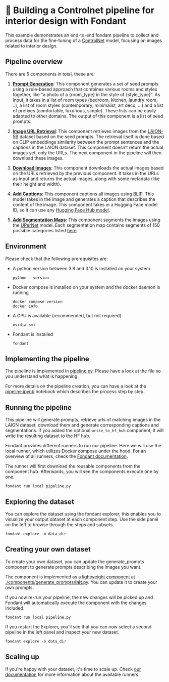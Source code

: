 # 🍫 Building a Controlnet pipeline for interior design with Fondant

This example demonstrates an end-to-end fondant pipeline to collect and process data for the fine-tuning of a [ControlNet](https://github.com/lllyasviel/ControlNet) model, focusing on images related to interior design.

## Pipeline overview

There are 5 components in total, these are:

1. [**Prompt Generation**](components/generate_prompts): This component generates a set of seed prompts using a rule-based approach that combines various rooms and styles together, like “a photo of a {room_type} in the style of {style_type}”. As input, it takes in a list of room types (bedroom, kitchen, laundry room, ..), a list of room styles (contemporary, minimalist, art deco, ...) and a list of prefixes (comfortable, luxurious, simple). These lists can be easily adapted to other domains. The output of this component is a list of seed prompts.

2. [**Image URL Retrieval**](https://github.com/ml6team/fondant/tree/main/components/prompt_based_laion_retrieval): This component retrieves images from the [LAION-5B](https://laion.ai/blog/laion-5b/) dataset based on the seed prompts. The retrieval itself is done based on CLIP embeddings similarity between the prompt sentences and the captions in the LAION dataset. This component doesn’t return the actual images yet, only the URLs. The next component in the pipeline will then download these images.

3. [**Download Images**](https://github.com/ml6team/fondant/tree/main/components/download_images): This component downloads the actual images based on the URLs retrieved by the previous component. It takes in the URLs as input and returns the actual images, along with some metadata (like their height and width).

4. [**Add Captions**](https://github.com/ml6team/fondant/tree/main/components/caption_images): This component captions all images using [BLIP](https://huggingface.co/docs/transformers/model_doc/blip). This model takes in the image and generates a caption that describes the content of the image. This component takes in a Hugging Face model ID, so it can use any [Hugging Face Hub model](https://huggingface.co/models).

5. [**Add Segmentation Maps**](https://github.com/ml6team/fondant/tree/main/components/segment_images): This component segments the images using the [UPerNet](https://huggingface.co/docs/transformers/model_doc/upernet) model. Each segmentation map contains segments of 150 possible categories listed [here](https://huggingface.co/openmmlab/upernet-convnext-small/blob/main/config.json#L110).

## Environment

Please check that the following prerequisites are:
- A python version between 3.8 and 3.10 is installed on your system
  ```shell
  python --version
  ```
- Docker compose is installed on your system and the docker daemon is running
  ```shell
  docker compose version
  docker info
  ```
- A GPU is available (recommended, but not required)
  ```shell
  nvidia-smi
  ```
- Fondant is installed
  ```shell
  fondant
  ```

## Implementing the pipeline

The pipeline is implemented in [pipeline.py](pipeline.py). Please have a look at the file so you 
understand what is happening.

For more details on the pipeline creation, you can have a look at the 
[pipeline.ipynb](pipeline.ipynb) notebook which describes the process step by step.

## Running the pipeline

This pipeline will generate prompts, retrieve urls of matching images in the LAION dataset, download them 
and generate corresponding captions and segmentations. If you added the optional `write_to_hf_hub` 
component, it will write the resulting dataset to the HF hub.

Fondant provides different runners to run our pipeline.
Here we will use the local runner, which utilizes Docker compose under the hood.
For an overview of all runners, check the [Fondant documentation](https://fondant.ai/en/latest/pipeline/#running-a-pipeline).

The runner will first download the reusable components from the 
component hub. Afterwards, you will see the components execute one by one.

```shell
fondant run local pipeline.py
```

## Exploring the dataset

You can explore the dataset using the fondant explorer, this enables you to visualize your output dataset at each component step. Use the side panel on the left to browse through the steps and subsets.

```shell
fondant explore -b data_dir
```

## Creating your own dataset

To create your own dataset, you can update the generate_prompts component to generate prompts 
describing the images you want.

The component is implemented as a 
[lightweight component](https://fondant.ai/en/latest/components/lightweight_components/)
at [./components/generate_prompts/__init__.py](./components/generate_prompts/__init__.py).
You can update it to create your own prompts.

If you now re-run your pipeline, the new changes will be picked up and Fondant will automatically 
execute the component with the changes included.

```shell
fondant run local pipeline.py
```

If you restart the Explorer, you'll see that you can now select a second pipeline in the left panel 
and inspect your new dataset.

```shell
fondant explore -b data_dir
```

## Scaling up

If you're happy with your dataset, it's time to scale up. Check 
[our documentation](https://fondant.ai/en/latest/components/lightweight_components/) for 
more information about the available runners.
